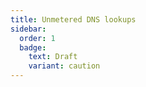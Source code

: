 ```yaml
---
title: Unmetered DNS lookups
sidebar:
  order: 1
  badge:
    text: Draft
    variant: caution
---
```

